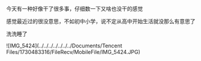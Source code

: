 今天有一种好像干了很多事，仔细数一下又啥也没干的感觉

感觉最近过的很没意思，不如初中小学，说不定从高中开始生活就没那么有意思了

洗洗睡了

![IMG_5424](../../../../../../../Documents/Tencent Files/1730483316/FileRecv/MobileFile/IMG_5424.JPG)